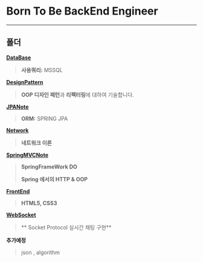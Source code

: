 # Born To Be BackEnd Engineer

---



## 폴더

**[DataBase](https://github.com/godcoder-ohseungyun/BackEndStudy/tree/master/DataBase)**

> **사용쿼리:** MSSQL 

**[DesignPattern](https://github.com/godcoder-ohseungyun/BackEndStudy/tree/master/DesignPattern)**

> **OOP 디자인 패턴**과 **리펙터링**에 대하여 기술합니다.

**[JPANote](https://github.com/godcoder-ohseungyun/BackEndStudy/tree/master/JPANote)**

> **ORM:** SPRING JPA

**[Network](https://github.com/godcoder-ohseungyun/BackEndStudy/tree/master/Network)**

> **네트워크 이론**

**[SpringMVCNote](https://github.com/godcoder-ohseungyun/BackEndStudy/tree/master/SpringMVCNote)**

> **SpringFrameWork DO** 
>
> **Spring 에서의 HTTP & OOP**

**[FrontEnd](https://github.com/godcoder-ohseungyun/BackEndStudy/tree/master/FrontEnd)**

> **HTML5, CSS3**

**[WebSocket](https://github.com/godcoder-ohseungyun/BackEndStudy/tree/master/Node.js(express)_ws)**

> ** Socket Protocol 실시간 채팅 구현**


**추가예정**

> json , algorithm
